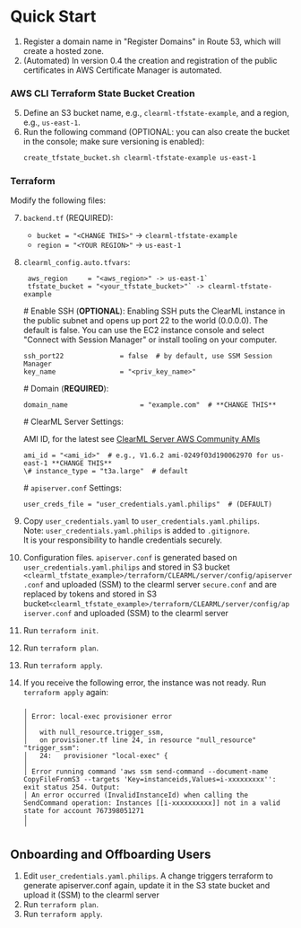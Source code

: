 # Quick Start

1. Register a domain name in "Register Domains" in Route 53, which will create a hosted zone.
2. (Automated) In version 0.4 the creation and registration of the public certificates in AWS Certificate Manager is automated.

### AWS CLI Terraform State Bucket Creation

5. Define an S3 bucket name, e.g., `clearml-tfstate-example`, and a region, e.g., `us-east-1`.
6. Run the following command (OPTIONAL: you can also create the bucket in the console; make sure versioning is enabled):
   ```bash
   create_tfstate_bucket.sh clearml-tfstate-example us-east-1
   ```

### Terraform

Modify the following files:

7. `backend.tf` (REQUIRED):
	- `bucket = "<CHANGE THIS>"` -> `clearml-tfstate-example`
	- `region = "<YOUR REGION>"` -> `us-east-1`
8. `clearml_config.auto.tfvars`:
   ```
	aws_region     = "<aws_region>" -> us-east-1`
	tfstate_bucket = "<your_tfstate_bucket>"` -> clearml-tfstate-example
   ```  
    \# Enable SSH (**OPTIONAL**):
    Enabling SSH puts the ClearML instance in the public subnet and opens up port 22 to the world (0.0.0.0). The default is false.
    You can use the EC2 instance console and select "Connect with Session Manager" or install tooling on your computer.
    
    ```hcl
    ssh_port22              = false  # by default, use SSM Session Manager
    key_name                = "<priv_key_name>"
    ```

    \# Domain (**REQUIRED**):
    ```hcl
    domain_name                  = "example.com"  # **CHANGE THIS**
    ```

    \# ClearML Server Settings:

    AMI ID, for the latest see [ClearML Server AWS Community AMIs]([link](https://clear.ml/docs/latest/docs/deploying_clearml/clearml_server_aws_ec2_ami/#latest-version))
    ```hcl
    ami_id = "<ami_id>"  # e.g., V1.6.2 ami-0249f03d190062970 for us-east-1 **CHANGE THIS**
    \# instance_type = "t3a.large"  # default
    ```

    \# `apiserver.conf` Settings:
    ```hcl
    user_creds_file = "user_credentials.yaml.philips"  # (DEFAULT)
    ```

9.  Copy `user_credentials.yaml` to `user_credentials.yaml.philips`.  
   Note: `user_credentials.yaml.philips` is added to `.gitignore`.  
   It is your responsibility to handle credentials securely.
10. Configuration files.
    `apiserver.conf` is generated based on `user_credentials.yaml.philips` and stored in S3 bucket `<clearml_tfstate_example>/terraform/CLEARML/server/config/apiserver.conf` and uploaded (SSM) to the clearml server 
    `secure.conf` <key> and <secret> are replaced by tokens and stored in S3 bucket`<clearml_tfstate_example>/terraform/CLEARML/server/config/apiserver.conf` and uploaded (SSM) to the clearml server
11. Run `terraform init`.
12. Run `terraform plan`.
13. Run `terraform apply`.
14. If you receive the following error, the instance was not ready. Run `terraform apply` again:
    ```
    ╷
    │ Error: local-exec provisioner error
    │ 
    │   with null_resource.trigger_ssm,
    │   on provisioner.tf line 24, in resource "null_resource" "trigger_ssm":
    │   24:   provisioner "local-exec" {
    │ 
    │ Error running command 'aws ssm send-command --document-name CopyFileFromS3 --targets 'Key=instanceids,Values=i-xxxxxxxxx'': exit status 254. Output: 
    │ An error occurred (InvalidInstanceId) when calling the SendCommand operation: Instances [[i-xxxxxxxxxx]] not in a valid state for account 767398051271
    │ 
    ╵
    ```

## Onboarding and Offboarding Users

1. Edit `user_credentials.yaml.philips`.
   A change triggers terraform to generate apiserver.conf again, update it in the S3 state bucket and upload it (SSM) to the clearml server
2. Run `terraform plan`.
3. Run `terraform apply`.


